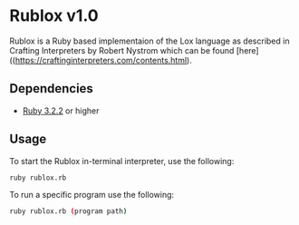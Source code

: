 # Rublox v1.0
Rublox is a Ruby based implementaion of the Lox language as described in Crafting Interpreters by Robert Nystrom which can be found [here]((https://craftinginterpreters.com/contents.html).

## Dependencies
- [Ruby 3.2.2](https://www.ruby-lang.org/en/news/2023/03/30/ruby-3-2-2-released/) or higher

## Usage
To start the Rublox in-terminal interpreter, use the following:

```bash
ruby rublox.rb
```
To run a specific program use the following:
```bash
ruby rublox.rb (program path)
```
